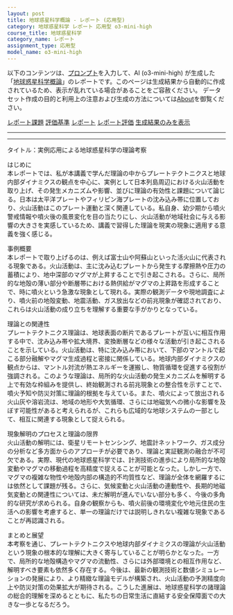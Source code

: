 ```yaml
---
layout: post
title: 地球惑星科学概論 - レポート (応用型)
category: 地球惑星科学 レポート 応用型 o3-mini-high
course_title: 地球惑星科学
category_name: レポート
assignment_type: 応用型
model_name: o3-mini-high
---
```


以下のコンテンツは、[プロンプト](https://github.com/takedatoshiyuki/synthetic_assignments/tree/main/generated/地球惑星科学/o3-mini-high/prompt_レポート-応用型.md)を入力して、AI (o3-mini-high) が生成した「[地球惑星科学概論](/contents/地球惑星科学/)」のレポートです。このページは生成結果から自動的に作成されているため、表示が乱れている場合があることをご容赦ください。
データセット作成の目的と利用上の注意および生成の方法については[About](/About)を御覧ください。

[レポート課題](../レポート課題-応用型)
[評価基準](../評価基準-応用型)
[レポート](../レポート-応用型)
[レポート評価](../レポート評価-応用型)
[生成結果のみを表示](https://github.com/takedatoshiyuki/synthetic_assignments/tree/main/generated/地球惑星科学/o3-mini-high/レポート-応用型.md)
  

***
***
  
タイトル：実例応用による地球惑星科学の理論考察

はじめに  
本レポートでは、私が本講義で学んだ理論の中からプレートテクトニクスと地球内部ダイナミクスの観点を中心に、実例として日本列島周辺における火山活動を取り上げ、その発生メカニズムや影響、並びに理論の有効性と課題について論じる。日本は太平洋プレートやフィリピン海プレートの沈み込み帯に位置しており、火山活動はこのプレート運動と深く関連している。私自身、幼少期から噴火警戒情報や噴火後の風景変化を目の当たりにし、火山活動が地域社会に与える影響の大きさを実感しているため、講義で習得した理論を現実の現象に適用する意義を強く感じる。

事例概要  
本レポートで取り上げるのは、例えば富士山や阿蘇山といった活火山に代表される現象である。火山活動は、主に沈み込むプレートから発生する摩擦熱や圧力の蓄積により、地中深部のマグマが上昇することで引き起こされる。さらに、局所的な地殻の薄い部分や断層帯における熱供給がマグマの上昇路を形成することで、時に噴火という急激な現象として現れる。実際の観測データや現地調査により、噴火前の地殻変動、地震活動、ガス放出などの前兆現象が確認されており、これらは火山活動の成り立ちを理解する重要な手がかりとなっている。

理論との関連性  
プレートテクトニクス理論は、地球表面の断片であるプレートが互いに相互作用する中で、沈み込み帯や拡大境界、変換断層などの様々な活動が引き起こされることを示している。火山活動は、特に沈み込み帯において、下部のマントルで起こる部分融解やマグマ生成過程と密接に関係している。地球内部ダイナミクスの観点からは、マントル対流が熱エネルギーを運搬し、物質循環を促進する役割が強調される。このような理論は、局所的な火山活動の発生メカニズムを解明する上で有効な枠組みを提供し、終始観測される前兆現象との整合性を示すことで、噴火予知や防災対策に理論的根拠を与えている。また、噴火によって放出される火山灰や溶岩流は、地域の地形や大気循環、さらには地磁気への微小な影響を及ぼす可能性があると考えられるが、これらも広域的な地球システムの一部として、相互に関連する現象として捉えられる。

現象解明のプロセスと理論の限界  
火山活動の解明には、衛星リモートセンシング、地震計ネットワーク、ガス成分の分析など多方面からのアプローチが必要であり、理論と実証観測の融合が不可欠である。実際、現代の地球惑星科学では、計測技術の進歩により局所的な地殻変動やマグマの移動過程を高精度で捉えることが可能となった。しかし一方で、マグマの複雑な物性や地殻内部の構造的不均質性など、理論が全体を網羅するには依然として課題が残る。さらに、気候変動と火山活動の連動性や、長期的地磁気変動との関連性については、未だ解明が進んでいない部分も多く、今後の多角的な研究が求められる。自身の観察からも、噴火前後の環境変化や地元住民の生活への影響を考慮すると、単一の理論だけでは説明しきれない複雑な現象であることが再認識される。

まとめと展望  
本考察を通じ、プレートテクトニクスや地球内部ダイナミクスの理論が火山活動という現象の根本的な理解に大きく寄与していることが明らかとなった。一方で、局所的な地殻構造やマグマの流動性、さらには外部環境との相互作用など、解明すべき要素も依然多く存在する。今後は、最新の観測技術と数値シミュレーションの発展により、より精緻な理論モデルが構築され、火山活動の予測精度向上や防災対策の効果拡大が期待される。こうした進展は、地球惑星科学の諸理論の総合的理解を深めるとともに、私たちの日常生活に直結する安全保障面での大きな一歩となるだろう。

